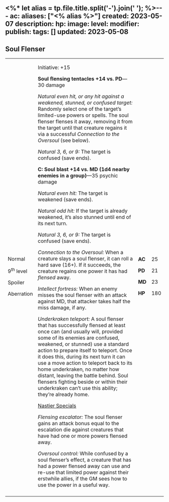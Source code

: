 <%* let alias = tp.file.title.split('-').join(' '); %>---
ac: 
aliases: ["<% alias %>"]
created: 2023-05-07
description: 
hp: 
image: 
level: 
modifier: 
publish: 
tags: []
updated: 2023-05-08
---

## Soul Flenser

<table>
<colgroup>
<col style="width: 16%" />
<col style="width: 71%" />
<col style="width: 5%" />
<col style="width: 6%" />
</colgroup>
<tbody>
<tr class="odd">
<td><p>Normal</p>
<p>9<sup>th</sup> level</p>
<p>Spoiler</p>
<p>Aberration</p></td>
<td><p>Initiative: +15</p>
<p><strong>Soul flensing tentacles +14 vs. PD</strong>—30 damage</p>
<p><em>Natural even hit, or any hit against a weakened, stunned, or
confused target:</em> Randomly select one of the target’s limited-use
powers or spells. The soul flenser flenses it away, removing it from the
target until that creature regains it via a successful <em>Connection to
the Oversoul</em> (see below).</p>
<p><em>Natural 3, 6, or 9:</em> The target is confused (save ends).</p>
<p><strong>C: Soul blast +14 vs. MD (1d4 nearby enemies in a
group)</strong>—35 psychic damage</p>
<p><em>Natural even hit:</em> The target is weakened (save ends).</p>
<p><em>Natural odd hit:</em> If the target is already weakened, it’s
also stunned until end of its next turn.</p>
<p><em>Natural 3, 6, or 9:</em> The target is confused (save ends).</p>
<p><em>Connection to the Oversoul:</em> When a creature slays a soul
flenser, it can roll a hard save (16+). If it succeeds, the creature
regains one power it has had <em>flensed</em> away.</p>
<p><em>Intellect fortress:</em> When an enemy misses the soul flenser
with an attack against MD, that attacker takes half the miss damage, if
any.</p>
<p><em>Underkraken teleport:</em> A soul flenser that has successfully
flensed at least once can (and usually will, provided some of its
enemies are confused, weakened, or stunned) use a standard action to
prepare itself to teleport. Once it does this, during its next turn it
can use a move action to teleport back to its home underkraken, no
matter how distant, leaving the battle behind. Soul flensers fighting
beside or within their underkraken can’t use this ability; they’re
already home.</p>
<p><u>Nastier Specials</u></p>
<p><em>Flensing escalator:</em> The soul flenser gains an attack bonus
equal to the escalation die against creatures that have had one or more
powers flensed away.</p>
<p><em>Oversoul control:</em> While confused by a soul flenser’s effect,
a creature that has had a power flensed away can use and re-use that
limited power against their erstwhile allies, if the GM sees how to use
the power in a useful way.</p></td>
<td><p><strong>AC</strong></p>
<p><strong>PD</strong></p>
<p><strong>MD</strong></p>
<p><strong>HP</strong></p></td>
<td><p>25</p>
<p>21</p>
<p>23</p>
<p>180</p></td>
</tr>
<tr class="even">
<td></td>
<td></td>
<td></td>
<td></td>
</tr>
</tbody>
</table>
